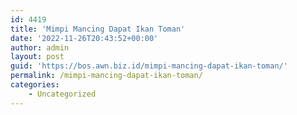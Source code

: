 ```yaml
---
id: 4419
title: 'Mimpi Mancing Dapat Ikan Toman'
date: '2022-11-26T20:43:52+00:00'
author: admin
layout: post
guid: 'https://bos.awn.biz.id/mimpi-mancing-dapat-ikan-toman/'
permalink: /mimpi-mancing-dapat-ikan-toman/
categories:
    - Uncategorized
---
```



